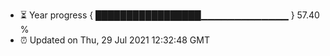 - ⏳ Year progress { █████████████████▁▁▁▁▁▁▁▁▁▁▁▁▁ } 57.40 %
- ⏰ Updated on Thu, 29 Jul 2021 12:32:48 GMT

